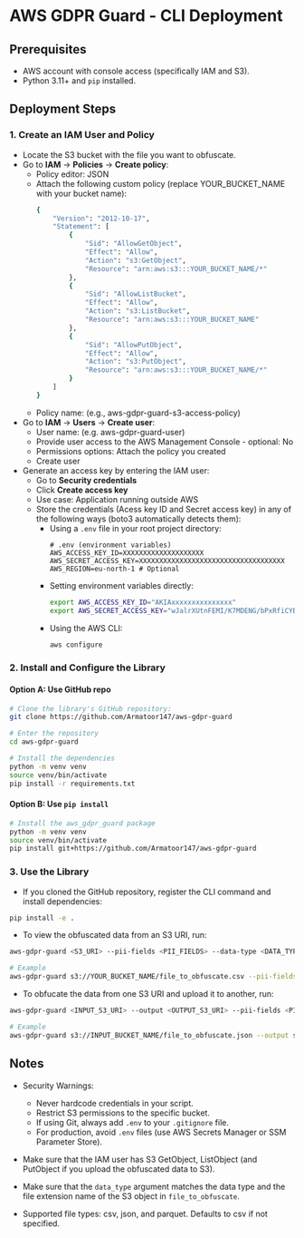 # AWS GDPR Guard - CLI Deployment

## Prerequisites

* AWS account with console access (specifically IAM and S3).
* Python 3.11+ and `pip` installed.


## Deployment Steps

### 1. Create an IAM User and Policy

* Locate the S3 bucket with the file you want to obfuscate.
* Go to **IAM** → **Policies** → **Create policy**:
    - Policy editor: JSON
    - Attach the following custom policy (replace YOUR_BUCKET_NAME with your bucket name):
        ```sh
        {
            "Version": "2012-10-17",
            "Statement": [
                {
                    "Sid": "AllowGetObject",
                    "Effect": "Allow",
                    "Action": "s3:GetObject",
                    "Resource": "arn:aws:s3:::YOUR_BUCKET_NAME/*"
                },
                {
                    "Sid": "AllowListBucket",
                    "Effect": "Allow",
                    "Action": "s3:ListBucket",
                    "Resource": "arn:aws:s3:::YOUR_BUCKET_NAME"
                },
                {
                    "Sid": "AllowPutObject",
                    "Effect": "Allow",
                    "Action": "s3:PutObject",
                    "Resource": "arn:aws:s3:::YOUR_BUCKET_NAME/*"
                }
            ]
        }
        ```
    - Policy name: (e.g., aws-gdpr-guard-s3-access-policy)
* Go to **IAM** → **Users** → **Create user**:
    - User name: (e.g. aws-gdpr-guard-user)
    - Provide user access to the AWS Management Console - optional: No
    - Permissions options: Attach the policy you created
    - Create user
* Generate an access key by entering the IAM user:
    - Go to **Security credentials**
    - Click **Create access key**
    - Use case: Application running outside AWS
    - Store the credentials (Acess key ID and Secret access key) in any of the following ways (boto3 automatically detects them):
        - Using a `.env` file in your root project directory:
            ```
            # .env (environment variables)
            AWS_ACCESS_KEY_ID=XXXXXXXXXXXXXXXXXXXX
            AWS_SECRET_ACCESS_KEY=XXXXXXXXXXXXXXXXXXXXXXXXXXXXXXXXXXXX
            AWS_REGION=eu-north-1 # Optional
            ```
        - Setting environment variables directly:
            ```sh
            export AWS_ACCESS_KEY_ID="AKIAxxxxxxxxxxxxxxx"
            export AWS_SECRET_ACCESS_KEY="wJalrXUtnFEMI/K7MDENG/bPxRfiCYEXAMPLEKEY"
            ```
        - Using the AWS CLI:
            ```sh
            aws configure
            ```


### 2. Install and Configure the Library

#### Option A: Use GitHub repo

```sh
# Clone the library's GitHub repository:
git clone https://github.com/Armatoor147/aws-gdpr-guard

# Enter the repository
cd aws-gdpr-guard

# Install the dependencies
python -m venv venv
source venv/bin/activate
pip install -r requirements.txt
```


#### Option B: Use `pip install`

```sh
# Install the aws_gdpr_guard package
python -m venv venv
source venv/bin/activate
pip install git+https://github.com/Armatoor147/aws-gdpr-guard
```


### 3. Use the Library

* If you cloned the GitHub repository, register the CLI command and install dependencies:
```sh
pip install -e .
```

* To view the obfuscated data from an S3 URI, run:
```sh
aws-gdpr-guard <S3_URI> --pii-fields <PII_FIELDS> --data-type <DATA_TYPE>

# Example
aws-gdpr-guard s3://YOUR_BUCKET_NAME/file_to_obfuscate.csv --pii-fields "name" "email_address" --data-type "csv"
```

* To obfucate the data from one S3 URI and upload it to another, run:
```sh
aws-gdpr-guard <INPUT_S3_URI> --output <OUTPUT_S3_URI> --pii-fields <PII_FIELDS> --data-type <DATA_TYPE>

# Example
aws-gdpr-guard s3://INPUT_BUCKET_NAME/file_to_obfuscate.json --output s3://OUTPUT_BUCKET_NAME/obfuscated_file.json --pii-fields "name" "email_address" --data-type "json"
```


## Notes

- Security Warnings:
    - Never hardcode credentials in your script.
    - Restrict S3 permissions to the specific bucket.
    - If using Git, always add `.env` to your `.gitignore` file.
    - For production, avoid `.env` files (use AWS Secrets Manager or SSM Parameter Store).

- Make sure that the IAM user has S3 GetObject, ListObject (and PutObject if you upload the obfuscated data to S3).
- Make sure that the `data_type` argument matches the data type and the file extension name of the S3 object in `file_to_obfuscate`.
- Supported file types: csv, json, and parquet. Defaults to csv if not specified.